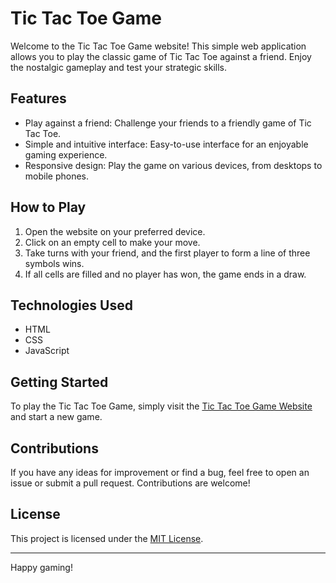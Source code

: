 # Tic Tac Toe Game

Welcome to the Tic Tac Toe Game website! This simple web application allows you to play the classic game of Tic Tac Toe against a friend. Enjoy the nostalgic gameplay and test your strategic skills.

## Features

- Play against a friend: Challenge your friends to a friendly game of Tic Tac Toe.
- Simple and intuitive interface: Easy-to-use interface for an enjoyable gaming experience.
- Responsive design: Play the game on various devices, from desktops to mobile phones.

## How to Play

1. Open the website on your preferred device.
2. Click on an empty cell to make your move.
3. Take turns with your friend, and the first player to form a line of three symbols wins.
4. If all cells are filled and no player has won, the game ends in a draw.

## Technologies Used

- HTML
- CSS
- JavaScript

## Getting Started

To play the Tic Tac Toe Game, simply visit the [Tic Tac Toe Game Website](https://your-username.github.io/your-repository/) and start a new game.

## Contributions

If you have any ideas for improvement or find a bug, feel free to open an issue or submit a pull request. Contributions are welcome!

## License

This project is licensed under the [MIT License](LICENSE).

---

Happy gaming!
